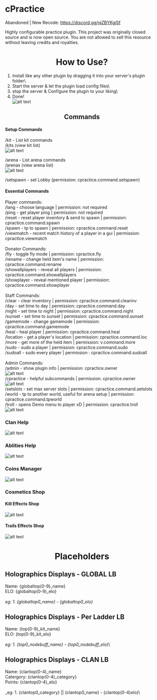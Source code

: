 # cPractice

Abandoned | New Recode: https://discord.gg/jqZBYKgjSf

Highly configurable practice plugin. This project was originally closed source and is now open source.
You are not allowed to sell this resource without leaving credits and royalties.

<h1 align="center">How to Use?</h1>

1) Install like any other plugin by dragging it into your server's plugin folder\
2) Start the server & let the plugin load config files\
3) stop the server & Configure the plugin to your liking\
4) Done!\
![alt text](https://i.imgur.com/uzRYQI7.png)

<h2 align="center">Commands</h2>

<h4>Setup Commands</h4>
    
/kit - List kit commands\
/kits (view kit list)\
![alt text](https://i.imgur.com/BdYGvNU.png)


/arena - List arena commands\
/arenas (view arena list)\
![alt text](https://i.imgur.com/L9Mym64.png)

/setspawn - set Lobby (permission: cpractice.command.setspawn)

<h4>Essential Commands</h4>

Player commands:\
    /lang - choose language | permission: not required\
    /ping - get player ping | permission: not required\
    /reset - reset player inventory & send to spawn | permission: cpractice.command.spawn\
    /spawn - tp to spawn | permission: cpractice.command.reset\
    /viewmatch - recent match history of a player in a gui | permission: cpractice.viewmatch\
\
Donator Commands:\
    /fly - toggle fly mode | permission: cpractice.fly\
    /rename - change held item's name | permission: cpractice.command.rename\
    /showallplayers - reveal all players | permission: cpractice.command.showallplayers\
    /showplayer - reveal mentioned player | permission: cpractice.command.showplayer\
\
Staff Commands:\
    /clear - clear inventory | permission: cpractice.command.clearinv \
    /day - set time to day | permission: cpractice.command.day\
    /night - set time to night | permission: cpractice.command.night\
    /sunset - set time to sunset | permission: cpractice.command.sunset\
    /gamemode - change gamemode | permission: cpractice.command.gamemode\
    /heal - heal player | permission: cpractice.command.heal\
    /location - get a player's location | permission: cpractice.command.loc\
    /more - get more of the held item | permission: v.command.more\
    /sudo - sudo a player | permission: cpractice.command.sudo\
    /sudoall - sudo every player | permission : cpractice.command.sudoall\
\
Admin Commands:\
    /admin - show plugin info | permission: cpractice.owner\
    ![alt text](https://i.imgur.com/rfaxQe8.png)
\
    /cpractice - helpful subcommands | permission: cpractice.owner\
    ![alt text](https://i.imgur.com/3qmYYI9.png)
\
    /setslots - set max server slots | permission: cpractice.command.setslots\
    /world - tp to another world, useful for arena setup | permission: cpractice.command.tpworld\
    /troll - opens Demo menu to player xD | permission: cpractice.troll\
    ![alt text](https://i.imgur.com/EiNqxzW.png)


<h3>Clan Help</h3>

![alt text](https://i.imgur.com/pEmx9Ti.png)



<h3>Ablities Help</h3>

![alt text](https://i.imgur.com/FTcrUsx.png)


<h3>Coins Manager</h3>

![alt text](https://i.imgur.com/rvrEaId.png)


<h3>Cosmetics Shop</h3>

<h4>Kill Effects Shop</h4>

![alt text](https://i.imgur.com/7ViLVhi.png)

<h4>Trails Effects Shop</h4>

![alt text](https://i.imgur.com/U7NfVtp.png)


<h1 align="center">Placeholders</h1>

<h2>Holographics Displays - GLOBAL LB</h3>

Name:   {globaltop(0-9)_name}\
ELO:    {globaltop(0-9)_elo}\
\
_eg: 1. {globaltop0_name} - {globaltop0_elo}_


<h2>Holographics Displays - Per Ladder LB</h3>

Name:   {top(0-9)_kit_name}\
ELO:    {top(0-9)_kit_elo}\
\
_eg: 1. {top0_nodebuff_name} - {top0_nodebuff_elo}_\


<h2>Holographics Displays - CLAN LB</h3>

Name:        {clantop(0-4)_name}\
Catergory:   {clantop(0-4)_category}\
Points:      {clantop(0-4)_elo}\
\
_eg: 1. {clantop0_category} || {clantop0_name} - {clantop(0-4)_elo}_\

